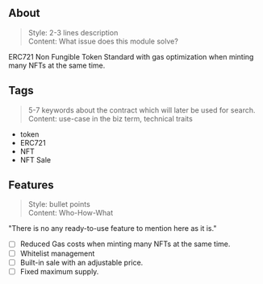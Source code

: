 ## About
> Style: 2-3 lines description  
> Content: What issue does this module solve?

ERC721 Non Fungible Token Standard with gas optimization when minting many NFTs at the same time.

## Tags
> 5-7 keywords about the contract which will later be used for search.
> Content: use-case in the biz term, technical traits

- token
- ERC721
- NFT
- NFT Sale

## Features
> Style: bullet points  
> Content: Who-How-What

"There is no any ready-to-use feature to mention here as it is."

- [ ] Reduced Gas costs when minting many NFTs at the same time.
- [ ] Whitelist management
- [ ] Built-in sale with an adjustable price.
- [ ] Fixed maximum supply.